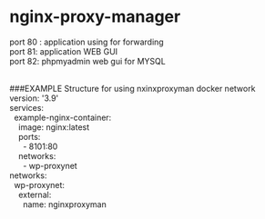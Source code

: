 # nginx-proxy-manager

port 80 : application using for forwarding  <br />
port 81: application WEB GUI <br />
port 82: phpmyadmin web gui for MYSQL <br />

<br />
###EXAMPLE Structure for using nxinxproxyman docker network<br />
version: '3.9'<br />
services:<br />
  example-nginx-container:<br />
    image: nginx:latest<br />
    ports:<br />
      - 8101:80<br />
    networks:<br />
      - wp-proxynet<br />
networks:<br />
  wp-proxynet:<br />
    external:<br />
      name: nginxproxyman<br />
